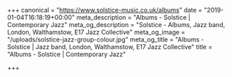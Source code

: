 +++
canonical = "https://www.solstice-music.co.uk/albums"
date = "2019-01-04T16:18:19+00:00"
meta_description = "Albums - Solstice | Contemporary Jazz"
meta_og_description = "Solstice - Albums, Jazz band, London, Walthamstow, E17 Jazz Collective"
meta_og_image = "/uploads/solstice-jazz-group-colour.jpg"
meta_og_title = "Albums - Solstice | Jazz band, London, Walthamstow, E17 Jazz Collective"
title = "Albums - Solstice | Contemporary Jazz"

+++
